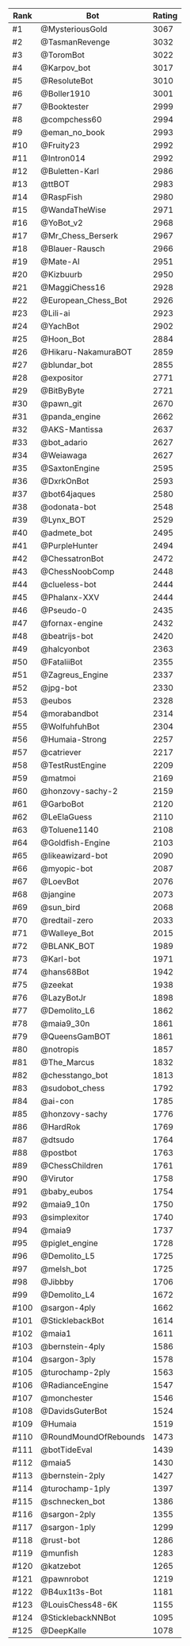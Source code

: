 Rank|Bot|Rating
---|---|---
#1|@MysteriousGold|3067
#2|@TasmanRevenge|3032
#3|@ToromBot|3022
#4|@Karpov_bot|3017
#5|@ResoluteBot|3010
#6|@Boller1910|3001
#7|@Booktester|2999
#8|@compchess60|2994
#9|@eman_no_book|2993
#10|@Fruity23|2992
#11|@Intron014|2992
#12|@Buletten-Karl|2986
#13|@ttBOT|2983
#14|@RaspFish|2980
#15|@WandaTheWise|2971
#16|@YoBot_v2|2968
#17|@Mr_Chess_Berserk|2967
#18|@Blauer-Rausch|2966
#19|@Mate-AI|2951
#20|@Kizbuurb|2950
#21|@MaggiChess16|2928
#22|@European_Chess_Bot|2926
#23|@Lili-ai|2923
#24|@YachBot|2902
#25|@Hoon_Bot|2884
#26|@Hikaru-NakamuraBOT|2859
#27|@blundar_bot|2855
#28|@expositor|2771
#29|@BitByByte|2721
#30|@pawn_git|2670
#31|@panda_engine|2662
#32|@AKS-Mantissa|2637
#33|@bot_adario|2627
#34|@Weiawaga|2627
#35|@SaxtonEngine|2595
#36|@DxrkOnBot|2593
#37|@bot64jaques|2580
#38|@odonata-bot|2548
#39|@Lynx_BOT|2529
#40|@admete_bot|2495
#41|@PurpleHunter|2494
#42|@ChessatronBot|2472
#43|@ChessNoobComp|2448
#44|@clueless-bot|2444
#45|@Phalanx-XXV|2444
#46|@Pseudo-0|2435
#47|@fornax-engine|2432
#48|@beatrijs-bot|2420
#49|@halcyonbot|2363
#50|@FataliiBot|2355
#51|@Zagreus_Engine|2337
#52|@jpg-bot|2330
#53|@eubos|2328
#54|@morabandbot|2314
#55|@WolfuhfuhBot|2304
#56|@Humaia-Strong|2257
#57|@catriever|2217
#58|@TestRustEngine|2209
#59|@matmoi|2169
#60|@honzovy-sachy-2|2159
#61|@GarboBot|2120
#62|@LeElaGuess|2110
#63|@Toluene1140|2108
#64|@Goldfish-Engine|2103
#65|@likeawizard-bot|2090
#66|@myopic-bot|2087
#67|@LoevBot|2076
#68|@jangine|2073
#69|@sun_bird|2068
#70|@redtail-zero|2033
#71|@Walleye_Bot|2015
#72|@BLANK_BOT|1989
#73|@Karl-bot|1971
#74|@hans68Bot|1942
#75|@zeekat|1938
#76|@LazyBotJr|1898
#77|@Demolito_L6|1862
#78|@maia9_30n|1861
#79|@QueensGamBOT|1861
#80|@notropis|1857
#81|@The_Marcus|1832
#82|@chesstango_bot|1813
#83|@sudobot_chess|1792
#84|@ai-con|1785
#85|@honzovy-sachy|1776
#86|@HardRok|1769
#87|@dtsudo|1764
#88|@postbot|1763
#89|@ChessChildren|1761
#90|@Virutor|1758
#91|@baby_eubos|1754
#92|@maia9_10n|1750
#93|@simplexitor|1740
#94|@maia9|1737
#95|@piglet_engine|1728
#96|@Demolito_L5|1725
#97|@melsh_bot|1725
#98|@Jibbby|1706
#99|@Demolito_L4|1672
#100|@sargon-4ply|1662
#101|@SticklebackBot|1614
#102|@maia1|1611
#103|@bernstein-4ply|1586
#104|@sargon-3ply|1578
#105|@turochamp-2ply|1563
#106|@RadianceEngine|1547
#107|@monchester|1546
#108|@DavidsGuterBot|1524
#109|@Humaia|1519
#110|@RoundMoundOfRebounds|1473
#111|@botTideEval|1439
#112|@maia5|1430
#113|@bernstein-2ply|1427
#114|@turochamp-1ply|1397
#115|@schnecken_bot|1386
#116|@sargon-2ply|1355
#117|@sargon-1ply|1299
#118|@rust-bot|1286
#119|@munfish|1283
#120|@katzebot|1265
#121|@pawnrobot|1219
#122|@B4ux1t3s-Bot|1181
#123|@LouisChess48-6K|1155
#124|@SticklebackNNBot|1095
#125|@DeepKalle|1078
